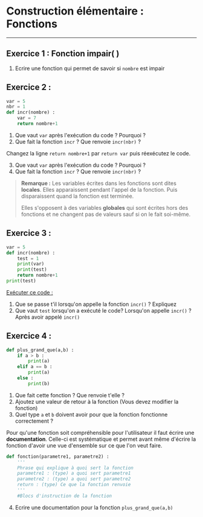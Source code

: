 # Construction élémentaire : Fonctions

------

## Exercice 1 : Fonction impair( )

1. Ecrire une fonction qui permet de savoir si `nombre` est impair

## Exercice 2 :

```python
var = 5
nbr = 1
def incr(nombre) :
    var = 7 
    return nombre+1
```

1. Que vaut `var` après l'exécution du code ? Pourquoi ?
2. Que fait la fonction `incr` ? Que renvoie `incr(nbr)` ?

Changez la ligne `return nombre+1` par `return var` puis réexécutez le code.

3. Que vaut `var` après l'exécution du code ? Pourquoi ?
4.  Que fait la fonction `incr` ? Que renvoie `incr(nbr)` ? 

> **Remarque :** Les variables écrites dans les fonctions sont dites **locales**. Elles apparaissent pendant l'appel de la fonction. Puis disparaissent quand la fonction est terminée. 
>
> Elles s'opposent à des variables **globales** qui sont écrites hors des fonctions et ne changent pas de valeurs sauf si on le fait soi-même.
>

## Exercice 3 : 

```python
var = 5
def incr(nombre) :
    test = 1
    print(var)
    print(test)
    return nombre+1
print(test)
```
<u>Exécuter ce code :</u>

1. Que se passe t'il lorsqu'on appelle la fonction `incr()` ? Expliquez 
2. Que vaut `test` lorsqu'on a exécuté le code? Lorsqu'on appelle `incr()` ? Après avoir appelé `incr()`


## Exercice 4 : 

```python 
def plus_grand_que(a,b) :
    if a > b : 
        print(a)
    elif a == b : 
        print(a)
    else :
        print(b)
```

1. Que fait cette fonction ? Que renvoie t'elle ? 
2. Ajoutez une valeur de retour à la fonction (Vous devez modifier la fonction)
3. Quel type `a` et `b` doivent avoir pour que la fonction fonctionne correctement ?

Pour qu'une fonction soit compréhensible pour l'utilisateur il faut écrire une **documentation**. Celle-ci est systématique et permet avant même d'écrire la fonction d'avoir une vue d'ensemble sur ce que l'on veut faire.

```python
def fonction(parametre1, parametre2) : 
    '''
    Phrase qui explique à quoi sert la fonction
    parametre1 : (type) a quoi sert parametre1
    parametre2 : (type) a quoi sert parametre2
    return : (type) Ce que la fonction renvoie
    '''
    #Blocs d'instruction de la fonction
```

4. Ecrire une documentation pour la fonction `plus_grand_que(a,b)`

